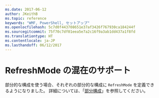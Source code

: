 ```yaml
---
ms.date: 2017-06-12
author: JKeithB
ms.topic: reference
keywords: "WMF, PowerShell, セットアップ"
ms.openlocfilehash: 5c7d0f443708651e37af3426f767930ca184244f
ms.sourcegitcommit: 75f70c7df01eea5e7a2c16f9a3ab1dd437a1f8fd
ms.translationtype: HT
ms.contentlocale: ja-JP
ms.lasthandoff: 06/12/2017
---
```

<a id="support-for-mixed-refreshmode" class="xliff"></a>

# RefreshMode の混在のサポート

部分的な構成を使う場合、それぞれの部分的な構成に `RefreshMode` を定義できるようになりました。 詳細については、「[部分構成](https://msdn.microsoft.com/powershell/dsc/partialconfigs)」を参照してください。

